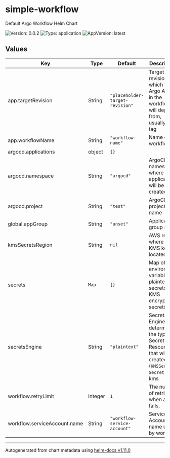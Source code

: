# simple-workflow

Default Argo Workflow Helm Chart

![Version: 0.0.2](https://img.shields.io/badge/Version-0.0.2-informational?style=flat-square) ![Type: application](https://img.shields.io/badge/Type-application-informational?style=flat-square) ![AppVersion: latest](https://img.shields.io/badge/AppVersion-latest-informational?style=flat-square)

## Values

| Key | Type | Default | Description |
|-----|------|---------|-------------|
| app.targetRevision | String | `"placeholder-target-revision"` | Target revision which the Argo Apps in the workflow will deploy from, usually a Git tag |
| app.workflowName | String | `"workflow-name"` | Name of the workflow |
| argocd.applications | object | `{}` |  |
| argocd.namespace | String | `"argocd"` | ArgoCD namespace where all applications will be created |
| argocd.project | String | `"test"` | ArgoCD project name |
| global.appGroup | String | `"unset"` | Application group name |
| kmsSecretsRegion | String | `nil` | AWS region where the KMS key is located |
| secrets | `Map` | `{}` | Map of environment variables to plaintext secrets or KMS encrypted secrets. |
| secretsEngine | String | `"plaintext"` | Secrets Engine determines the type of Secret Resource that will be created (`KMSSecret`, `Secret`). kms || plaintext are possible values. |
| workflow.retryLimit | Integer | `1` | The number of retries when a step fails. |
| workflow.serviceAccount.name | String | `"workflow-service-account"` | Service Account name used by workflow |

----------------------------------------------
Autogenerated from chart metadata using [helm-docs v1.11.0](https://github.com/norwoodj/helm-docs/releases/v1.11.0)
